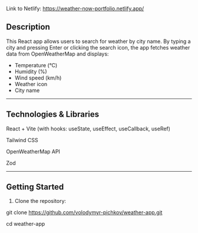 Link to Netlify: <https://weather-now-portfolio.netlify.app/>

## Description

This React app allows users to search for weather by city name. By typing a city and pressing Enter or clicking the search icon, the app fetches weather data from OpenWeatherMap and displays:

- Temperature (°C)  
- Humidity (%)  
- Wind speed (km/h)  
- Weather icon  
- City name  

---

## Technologies & Libraries

React + Vite (with hooks: useState, useEffect, useCallback, useRef)

Tailwind CSS

OpenWeatherMap API

Zod

---

## Getting Started

1. Clone the repository:

git clone <https://github.com/volodymyr-pichkov/weather-app.git>

cd weather-app